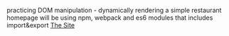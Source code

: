 practicing DOM manipulation - dynamically rendering a simple restaurant homepage
will be using npm, webpack and es6 modules that includes import&export
[The Site](https://0xtaf.github.io/restaurant/)
